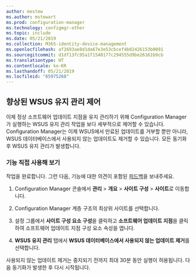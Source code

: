 ```yaml
---
author: mestew
ms.author: mstewart
ms.prod: configuration-manager
ms.technology: configmgr-other
ms.topic: include
ms.date: 05/21/2019
ms.collection: M365-identity-device-management
ms.openlocfilehash: af2693ae8d1da67e3e53cbcef4b02426153b0091
ms.sourcegitcommit: d1df13fc95a1f1540177c294555d9be26161b9cb
ms.translationtype: HT
ms.contentlocale: ko-KR
ms.lasthandoff: 05/21/2019
ms.locfileid: "65975268"
---
```

## <a name="improved-control-over-wsus-maintenance"></a>향상된 WSUS 유지 관리 제어
<!--41101009-->

이제 정상 소프트웨어 업데이트 지점을 유지 관리하기 위해 Configuration Manager가 실행하는 WSUS 유지 관리 작업을 보다 세부적으로 제어할 수 있습니다. Configuration Manager는 이제 WSUS에서 만료된 업데이트를 거부할 뿐만 아니라, WSUS 데이터베이스에서 사용되지 않는 업데이트도 제거할 수 있습니다. 모든 동기화 후 WSUS 유지 관리가 발생합니다.


### <a name="try-it-out"></a>기능 직접 사용해 보기

작업을 완료합니다. 그런 다음, 기능에 대한 의견이 포함된 [피드백](/sccm/core/understand/find-help#product-feedback)을 보내주세요.

1. Configuration Manager 콘솔에서 **관리** > **개요** > **사이트 구성** > **사이트**로 이동합니다.

2. Configuration Manager 계층 구조의 최상위 사이트를 선택합니다.

3. 설정 그룹에서 **사이트 구성 요소 구성**을 클릭하고 **소프트웨어 업데이트 지점**을 클릭하여 소프트웨어 업데이트 지점 구성 요소 속성을 엽니다.

4. **WSUS 유지 관리** 탭에서 **WSUS 데이터베이스에서 사용되지 않는 업데이트 제거**를 선택합니다.

사용되지 않는 업데이트 제거는 중지되기 전까지 최대 30분 동안 실행이 허용됩니다. 다음 동기화가 발생한 후 다시 시작됩니다.  
